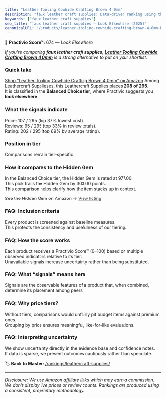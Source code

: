 ```yaml
---
title: "Leather Tooling Cowhide Crafting Brown 4 0mm"
description: "faux leather craft supplies: Data-driven ranking using the Practivio Score™. Positioned by quality, value, demand, findability, momentum."
keywords: ["faux leather craft supplies"]
seo_title: "faux leather craft supplies — Look Elsewhere (2025)"
canonicalURL: "/products/leather-tooling-cowhide-crafting-brown-4-0mm-B0DNHRBJ4X/"
---
```


**🚫 Practivio Score™:** 674 — _Look Elsewhere_


*If you're comparing **faux leather craft supplies**, **[Leather Tooling Cowhide Crafting Brown 4 0mm](https://www.amazon.com/dp/B0DNHRBJ4X?tag=practivio-20)** is a strong alternative to put on your shortlist.*
### Quick take
[Shop “Leather Tooling Cowhide Crafting Brown 4 0mm” on Amazon](https://www.amazon.com/dp/B0DNHRBJ4X?tag=practivio-20)
Among Leathercraft Supplieses, this Leathercraft Supplies places **208 of 295**.  
It is classified in the **Balanced Choice tier**, where Practivio suggests you **look elsewhere**.

### What the signals indicate
Price: 107 / 295 (top 37% lowest cost).  
Reviews: 95 / 295 (top 33% in review totals).  
Rating: 202 / 295 (top 69% by average rating).  

### Position in tier
Comparisons remain tier-specific.

### How it compares to the Hidden Gem
In the Balanced Choice tier, the Hidden Gem is rated at 977.00.  
This pick trails the Hidden Gem by 303.00 points.  
This comparison helps clarify how the item stacks up in context.  

See the Hidden Gem on Amazon → [View listing](https://www.amazon.com/dp/B06XRDBGY6?tag=practivio-20)

### FAQ: Inclusion criteria
Every product is screened against baseline measures.  
This protects the consistency and usefulness of our tiering.

### FAQ: How the score works
Each product receives a Practivio Score™ (0–100) based on multiple observed indicators relative to its tier.  
Unavailable signals increase uncertainty rather than being substituted.

### FAQ: What “signals” means here
Signals are the observable features of a product that, when combined, determine its placement among peers.

### FAQ: Why price tiers?
Without tiers, comparisons would unfairly pit budget items against premium ones.  
Grouping by price ensures meaningful, like-for-like evaluations.

### FAQ: Interpreting uncertainty
We show uncertainty directly in the evidence base and confidence notes.  
If data is sparse, we present outcomes cautiously rather than speculate.


🏷️ **Back to Master:** [/rankings/leathercraft-supplies/](/rankings/leathercraft-supplies/)

---
_Disclosure: We use Amazon affiliate links which may earn a commission. We don’t display live prices or review counts. Rankings are produced using a consistent, proprietary methodology._
